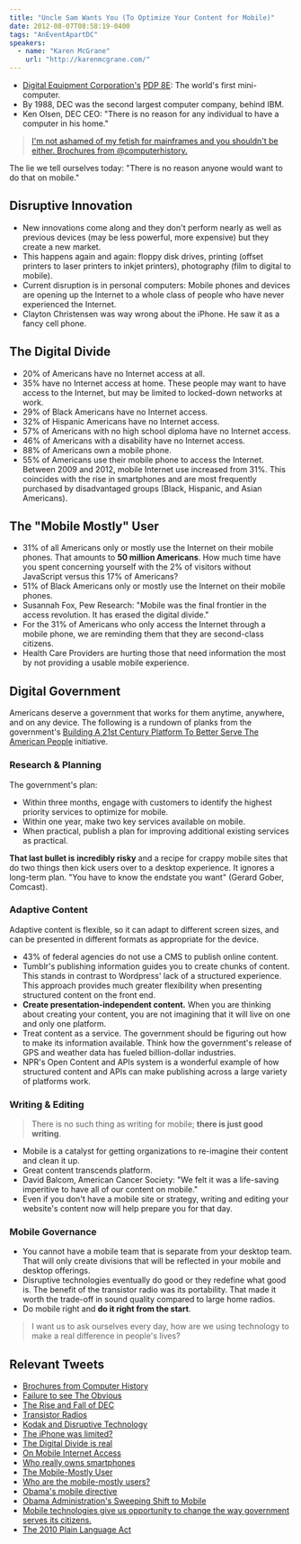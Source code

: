```yaml
---
title: "Uncle Sam Wants You (To Optimize Your Content for Mobile)"
date: 2012-08-07T08:58:19-0400
tags: "AnEventApartDC"
speakers:
  - name: "Karen McGrane"
    url: "http://karenmcgrane.com/"
---
```


- [Digital Equipment Corporation's](http://en.wikipedia.org/wiki/Digital_Equipment_Corporation) [PDP 8E](http://en.wikipedia.org/wiki/PDP-8): The world's first mini-computer.
- By 1988, DEC was the second largest computer company, behind IBM.
- Ken Olsen, DEC CEO: "There is no reason for any individual to have a computer in his home."

> [I'm not ashamed of my fetish for mainframes and you shouldn't be either. Brochures from @computerhistory.](https://twitter.com/karenmcgrane/status/232823955130556416)

The lie we tell ourselves today: "There is no reason anyone would want to do that on mobile."

## Disruptive Innovation ##

- New innovations come along and they don't perform nearly as well as previous devices (may be less powerful, more expensive) but they create a new market.
- This happens again and again: floppy disk drives, printing (offset printers to laser printers to inkjet printers), photography (film to digital to mobile).
- Current disruption is in personal computers: Mobile phones and devices are opening up the Internet to a whole class of people who have never experienced the Internet.
- Clayton Christensen was way wrong about the iPhone. He saw it as a fancy cell phone.

## The Digital Divide ##

- 20% of Americans have no Internet access at all.
- 35% have no Internet access at home. These people may want to have access to the Internet, but may be limited to locked-down networks at work.
- 29% of Black Americans have no Internet access.
- 32% of Hispanic Americans have no Internet access.
- 57% of Americans with no high school diploma have no Internet access.
- 46% of Americans with a disability have no Internet access.
- 88% of Americans own a mobile phone.
- 55% of Americans use their mobile phone to access the Internet. Between 2009 and 2012, mobile Internet use increased from 31%. This coincides with the rise in smartphones and are most frequently purchased by disadvantaged groups (Black, Hispanic, and Asian Americans).

## The "Mobile Mostly" User ##

- 31% of all Americans only or mostly use the Internet on their mobile phones. That amounts to **50 million Americans**. How much time have you spent concerning yourself with the 2% of visitors without JavaScript versus this 17% of Americans?
- 51% of Black Americans only or mostly use the Internet on their mobile phones.
- Susannah Fox, Pew Research: "Mobile was the final frontier in the access revolution. It has erased the digital divide."
- For the 31% of Americans who only access the Internet through a mobile phone, we are reminding them that they are second-class citizens.
- Health Care Providers are hurting those that need information the most by not providing a usable mobile experience.

## Digital Government ##

Americans deserve a government that works for them anytime, anywhere, and on any device. The following is a rundown of planks from the government's [Building A 21st Century Platform To Better Serve The American People](http://www.whitehouse.gov/sites/default/files/omb/egov/digital-government/digital-government.html) initiative.

### Research & Planning ###

The government's plan:

- Within three months, engage with customers to identify the highest priority services to optimize for mobile.
- Within one year, make two key services available on mobile.
- When practical, publish a plan for improving additional existing services as practical.

**That last bullet is incredibly risky** and a recipe for crappy mobile sites that do two things then kick users over to a desktop experience. It ignores a long-term plan. "You have to know the endstate you want" (Gerard Gober, Comcast).

### Adaptive Content ###

Adaptive content is flexible, so it can adapt to different screen sizes, and can be presented in different formats as appropriate for the device.

- 43% of federal agencies do not use a CMS to publish online content.
- Tumblr's publishing information guides you to create chunks of content. This stands in contrast to Wordpress' lack of a structured experience. This approach provides much greater flexibility when presenting structured content on the front end.
- **Create presentation-independent content.** When you are thinking about creating your content, you are not imagining that it will live on one and only one platform.
- Treat content as a service. The government should be figuring out how to make its information available. Think how the government's release of GPS and weather data has fueled billion-dollar industries.
- NPR's Open Content and APIs system is a wonderful example of how structured content and APIs can make publishing across a large variety of platforms work.

### Writing & Editing ###

> There is no such thing as writing for mobile; **there is just good writing**.

- Mobile is a catalyst for getting organizations to re-imagine their content and clean it up.
- Great content transcends platform.
- David Balcom, American Cancer Society: "We felt it was a life-saving imperitive to have all of our content on mobile."
- Even if you don't have a mobile site or strategy, writing and editing your website's content now will help prepare you for that day.

### Mobile Governance ###

- You cannot have a mobile team that is separate from your desktop team. That will only create divisions that will be reflected in your mobile and desktop offerings.
- Disruptive technologies eventually do good or they redefine what good is. The benefit of the transistor radio was its portability. That made it worth the trade-off in sound quality compared to large home radios.
- Do mobile right and **do it right from the start**.

> I want us to ask ourselves every day, how are we using technology to make a real difference in people's lives?

## Relevant Tweets ##

- [Brochures from Computer History](https://twitter.com/karenmcgrane/status/232823955130556416)
- [Failure to see The Obvious](https://twitter.com/karenmcgrane/status/232824403434545152)
- [The Rise and Fall of DEC](https://twitter.com/karenmcgrane/status/232824555662630912)
- [Transistor Radios](https://twitter.com/karenmcgrane/status/232825447275184129)
- [Kodak and Disruptive Technology](https://twitter.com/karenmcgrane/status/232825980480278528)
- [The iPhone was limited?](https://twitter.com/karenmcgrane/status/232826086428389377)
- [The Digital Divide is real](https://twitter.com/karenmcgrane/status/232826394529386496)
- [On Mobile Internet Access](https://twitter.com/karenmcgrane/status/232827365686915072)
- [Who really owns smartphones](https://twitter.com/karenmcgrane/status/232827704494391296)
- [The Mobile-Mostly User](https://twitter.com/karenmcgrane/status/232827837734875137)
- [Who are the mobile-mostly users?](https://twitter.com/karenmcgrane/status/232827983755354113)
- [Obama's mobile directive](https://twitter.com/karenmcgrane/status/232829679273394176)
- [Obama Administration's Sweeping Shift to Mobile](https://twitter.com/karenmcgrane/status/232829944865099776)
- [Mobile technologies give us opportunity to change the way government serves its citizens.](https://twitter.com/karenmcgrane/status/232830020501000194)
- [The 2010 Plain Language Act](https://twitter.com/karenmcgrane/status/232834137474609152)
